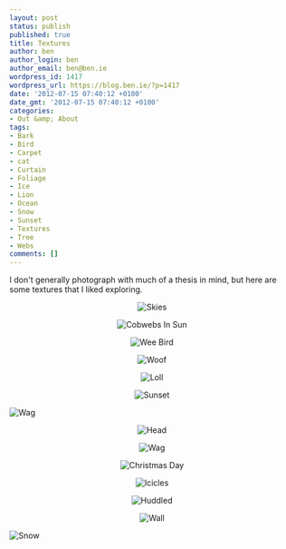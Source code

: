 ```yaml
---
layout: post
status: publish
published: true
title: Textures
author: ben
author_login: ben
author_email: ben@ben.ie
wordpress_id: 1417
wordpress_url: https://blog.ben.ie/?p=1417
date: '2012-07-15 07:40:12 +0100'
date_gmt: '2012-07-15 07:40:12 +0100'
categories:
- Out &amp; About
tags:
- Bark
- Bird
- Carpet
- cat
- Curtain
- Foliage
- Ice
- Lion
- Ocean
- Snow
- Sunset
- Textures
- Tree
- Webs
comments: []
---
```

<p style="text-align: left;">I don't generally photograph with much of a thesis in mind, but here are some textures that I liked exploring.</p>
<p style="text-align: center;"><img alt="Skies" src="https://farm8.staticflickr.com/7219/7297052012_d78205a759_c.jpg" /></p>
<p style="text-align: center;"><img alt="Cobwebs In Sun" src="https://farm8.staticflickr.com/7082/7297057458_b1b4baa4b1_c.jpg" /></p>
<p style="text-align: center;"><img alt="Wee Bird" src="https://farm8.staticflickr.com/7096/7297058418_b0a6f2cf42_b.jpg" /></p>
<p style="text-align: center;"><img alt="Woof" src="https://farm9.staticflickr.com/8159/7297059238_4fc79e3388_c.jpg" /></p>
<p style="text-align: center;"><img alt="Loll" src="https://farm9.staticflickr.com/8010/7297062368_d54c08bcff_c.jpg" /></p>
<p style="text-align: center;"><img alt="Sunset" src="https://farm8.staticflickr.com/7222/7297063262_0f78bfdecc_c.jpg" /></p>
<p><img class="aligncenter" alt="Wag" src="https://farm9.staticflickr.com/8004/7297063864_1a22240f3d_c.jpg" /></p>
<p style="text-align: center;"><img alt="Head" src="https://farm8.staticflickr.com/7213/7297069180_49632d624f_c.jpg" /></p>
<p style="text-align: center;"><img alt="Wag" src="https://farm8.staticflickr.com/7225/7297070342_0b691a4c07_c.jpg" /></p>
<p style="text-align: center;"><img alt="Christmas Day" src="https://farm9.staticflickr.com/8144/7297071564_0a30c39747_b.jpg" /></p>
<p style="text-align: center;"><img alt="Icicles" src="https://farm8.staticflickr.com/7073/7297073020_151916face_b.jpg" /></p>
<p style="text-align: center;"><img alt="Huddled" src="https://farm9.staticflickr.com/8019/7297075030_dbabef825e_b.jpg" /></p>
<p style="text-align: center;"><img alt="Wall" src="https://farm9.staticflickr.com/8146/7297077872_9923bec613_c.jpg" /></p>
<p><img class="aligncenter" alt="Snow" src="https://farm8.staticflickr.com/7097/7297079720_6880927f66_b.jpg" /></p>
